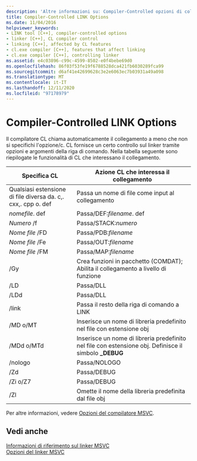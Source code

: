 ```yaml
---
description: 'Altre informazioni su: Compiler-Controlled opzioni di collegamento'
title: Compiler-Controlled LINK Options
ms.date: 11/04/2016
helpviewer_keywords:
- LINK tool [C++], compiler-controlled options
- linker [C++], CL compiler control
- linking [C++], affected by CL features
- cl.exe compiler [C++], features that affect linking
- cl.exe compiler [C++], controlling linker
ms.assetid: e4c03896-c99c-4599-8502-e0f4bebe69d0
ms.openlocfilehash: 86f03f53fe19f6788528dca421fb6030289fca99
ms.sourcegitcommit: d6af41e42699628c3e2e6063ec7b03931a49a098
ms.translationtype: MT
ms.contentlocale: it-IT
ms.lasthandoff: 12/11/2020
ms.locfileid: "97178979"
---
```

# <a name="compiler-controlled-link-options"></a>Compiler-Controlled LINK Options

Il compilatore CL chiama automaticamente il collegamento a meno che non si specifichi l'opzione/c. CL fornisce un certo controllo sul linker tramite opzioni e argomenti della riga di comando. Nella tabella seguente sono riepilogate le funzionalità di CL che interessano il collegamento.

|Specifica CL|Azione CL che interessa il collegamento|
|----------------------|---------------------------------|
|Qualsiasi estensione di file diversa da. c,. cxx,. cpp o. def|Passa un nome di file come input al collegamento|
|*nomefile*. def|Passa/DEF:*filename*. def|
|*Numero* /f|Passa/STACK:*numero*|
|*Nome file* /FD|Passa/PDB:*filename*|
|*Nome file* /Fe|Passa/OUT:*filename*|
|*Nome file* /FM|Passa/MAP:*filename*|
|/Gy|Crea funzioni in pacchetto (COMDAT); Abilita il collegamento a livello di funzione|
|/LD|Passa/DLL|
|/LDd|Passa/DLL|
|/link|Passa il resto della riga di comando a LINK|
|/MD o/MT|Inserisce un nome di libreria predefinito nel file con estensione obj|
|/MDd o/MTd|Inserisce un nome di libreria predefinito nel file con estensione obj. Definisce il simbolo **_DEBUG**|
|/nologo|Passa/NOLOGO|
|/Zd|Passa/DEBUG|
|/Zi o/Z7|Passa/DEBUG|
|/Zl|Omette il nome della libreria predefinita dal file obj|

Per altre informazioni, vedere [Opzioni del compilatore MSVC](compiler-options.md).

## <a name="see-also"></a>Vedi anche

[Informazioni di riferimento sul linker MSVC](linking.md)<br/>
[Opzioni del linker MSVC](linker-options.md)
